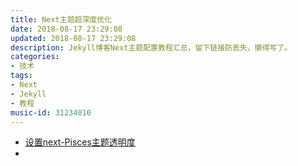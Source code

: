 ```yaml
---
title: Next主题超深度优化
date: 2018-08-17 23:29:08
updated: 2018-08-17 23:29:08
description: Jekyll博客Next主题配置教程汇总，留下链接防丢失，懒得写了。
categories: 
- 技术
tags: 
- Next
- Jekyll
- 教程
music-id: 31234010
---
```


* [设置next-Pisces主题透明度](https://zxx1996.github.io/2017/10/27/%E8%AE%BE%E7%BD%AEnext%E4%B8%BB%E9%A2%98%E9%80%8F%E6%98%8E%E5%BA%A6/)
* 

